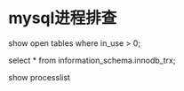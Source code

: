 # mysql进程排查	       	       
show open tables where in_use > 0;

select * from information_schema.innodb_trx;

show processlist 